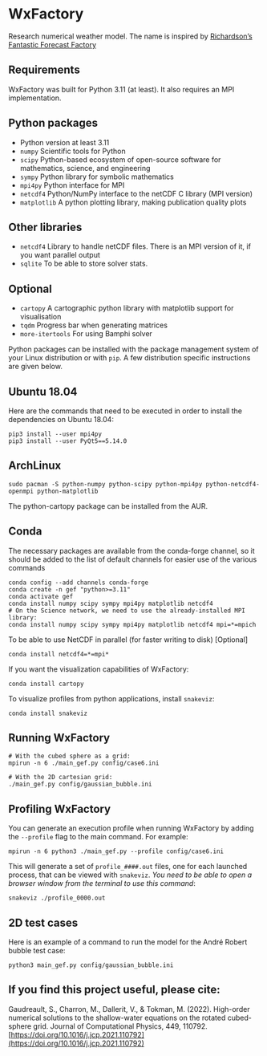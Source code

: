 # WxFactory
Research numerical weather model. The name is inspired by [Richardson’s Fantastic Forecast Factory](https://www.emetsoc.org/resources/rff/)

## Requirements

WxFactory was built for Python 3.11 (at least).  It also requires an MPI implementation.

## Python packages
* Python version at least 3.11
* `numpy` Scientific tools for Python
* `scipy` Python-based ecosystem of open-source software for mathematics, science, and engineering
* `sympy` Python library for symbolic mathematics
* `mpi4py` Python interface for MPI
* `netcdf4` Python/NumPy interface to the netCDF C library (MPI version)
* `matplotlib` A python plotting library, making publication quality plots

## Other libraries
* `netcdf4` Library to handle netCDF files. There is an MPI version of it, if you want parallel output
* `sqlite` To be able to store solver stats.

## Optional
* `cartopy` A cartographic python library with matplotlib support for visualisation
* `tqdm`   Progress bar when generating matrices
* `more-itertools` For using Bamphi solver

Python packages can be installed with the package management system of your
Linux distribution or with `pip`.  A few distribution specific instructions
are given below.

## Ubuntu 18.04
Here are the commands that need to be executed in order to install the
dependencies on Ubuntu 18.04:
```
pip3 install --user mpi4py
pip3 install --user PyQt5==5.14.0
```

## ArchLinux
```
sudo pacman -S python-numpy python-scipy python-mpi4py python-netcdf4-openmpi python-matplotlib 
```
The python-cartopy package can be installed from the AUR.

## Conda
The necessary packages are available from the conda-forge channel, so it should
be added to the list of default channels for easier use of the various commands
```
conda config --add channels conda-forge
conda create -n gef "python>=3.11"
conda activate gef
conda install numpy scipy sympy mpi4py matplotlib netcdf4
# On the Science network, we need to use the already-installed MPI library:
conda install numpy scipy sympy mpi4py matplotlib netcdf4 mpi=*=mpich
```

To be able to use NetCDF in parallel (for faster writing to disk) [Optional]
```
conda install netcdf4=*=mpi*
```

If you want the visualization capabilities of WxFactory:
```
conda install cartopy
```

To visualize profiles from python applications, install `snakeviz`:
```
conda install snakeviz
```

## Running WxFactory

```
# With the cubed sphere as a grid:
mpirun -n 6 ./main_gef.py config/case6.ini

# With the 2D cartesian grid:
./main_gef.py config/gaussian_bubble.ini
```

## Profiling WxFactory

You can generate an execution profile when running WxFactory by adding the `--profile` flag to the main command. For example:
```
mpirun -n 6 python3 ./main_gef.py --profile config/case6.ini
```

This will generate a set of `profile_####.out` files, one for each launched process, that can be viewed with `snakeviz`. _You need to be able to open a browser window from the terminal to use this command_:
```
snakeviz ./profile_0000.out
```

## 2D test cases
Here is an example of a command to run the model for the André Robert bubble test case:
```
python3 main_gef.py config/gaussian_bubble.ini
```

## If you find this project useful, please cite:
Gaudreault, S., Charron, M., Dallerit, V., & Tokman, M. (2022). High-order numerical solutions to the shallow-water equations on the rotated cubed-sphere grid. Journal of Computational Physics, 449, 110792. [https://doi.org/10.1016/j.jcp.2021.110792](https://doi.org/10.1016/j.jcp.2021.110792)
